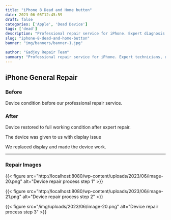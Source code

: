 ```yaml
---
title: "iPhone 8 Dead and Home button"
date: 2023-06-05T12:45:59
draft: false
categories: ['Apple', 'Dead Device']
tags: ['dead']
description: "Professional repair service for iPhone. Expert diagnosis and quality repairs in Bangalore."
slug: "iphone-8-dead-and-home-button"
banner: "img/banners/banner-1.jpg"

author: "Gadjoy Repair Team"
summary: "Professional repair service for iPhone. Expert technicians, quality parts, warranty included."
---
```


## iPhone General Repair

### Before

Device condition before our professional repair service.

### After

Device restored to full working condition after expert repair.

The device was given to us with display issue

We replaced display and made the device work.

---

### Repair Images

{{< figure src="http://localhost:8080/wp-content/uploads/2023/06/image-20.png" alt="Device repair process step 1" >}}

{{< figure src="http://localhost:8080/wp-content/uploads/2023/06/image-21.png" alt="Device repair process step 2" >}}

{{< figure src="/img/uploads/2023/06/image-20.png" alt="Device repair process step 3" >}}

